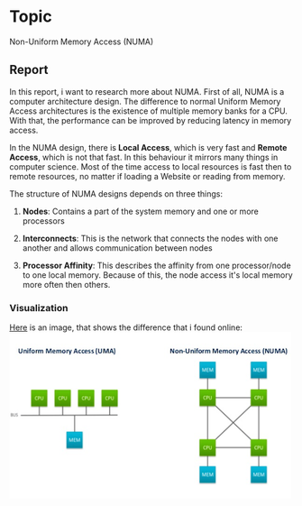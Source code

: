 # Topic

Non-Uniform Memory Access (NUMA)

## Report

In this report, i want to research more about NUMA. First of all, NUMA is a computer architecture design. The difference to normal Uniform Memory Access architectures is the existence of multiple memory banks for a CPU. With that, the performance can be improved by reducing latency in memory access. 

In the NUMA design, there is **Local Access**, which is very fast and **Remote Access**, which is not that fast. In this behaviour it mirrors many things in computer science. Most of the time access to local resources is fast then to remote resources, no matter if loading a Website or reading from memory. 

The structure of NUMA designs depends on three things:

1. **Nodes**: Contains a part of the system memory and one or more processors 

2. **Interconnects**: This is the network that connects the nodes with one another and allows communication between nodes

3. **Processor Affinity**: This describes the affinity from one processor/node to one local memory. Because of this, the node access it's local memory more often then others.

### Visualization

[Here](https://www.motioncontroltips.com/what-is-non-uniform-memory-access-in-industrial-controls/) is an image, that shows the difference that i found online:
![Difference UMA and NUMA](NUMA.png) 